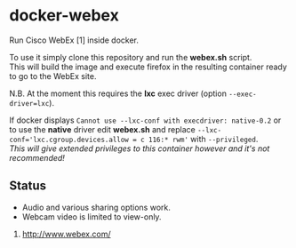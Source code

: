 docker-webex
============

Run Cisco WebEx [1] inside docker.

To use it simply clone this repository and run the **webex.sh** script.<br/>
This will build the image and execute firefox in the resulting container
ready to go to the WebEx site.

N.B. At the moment this requires the **lxc** exec driver (option `--exec-driver=lxc`).

If docker displays `Cannot use --lxc-conf with execdriver: native-0.2` or to use the **native** driver edit **webex.sh** and replace `--lxc-conf='lxc.cgroup.devices.allow = c 116:* rwm'` with `--privileged`.<br/>
*This will give extended privileges to this container however and it's not recommended!*

Status
------

* Audio and various sharing options work. 
* Webcam video is limited to view-only.

1. http://www.webex.com/
